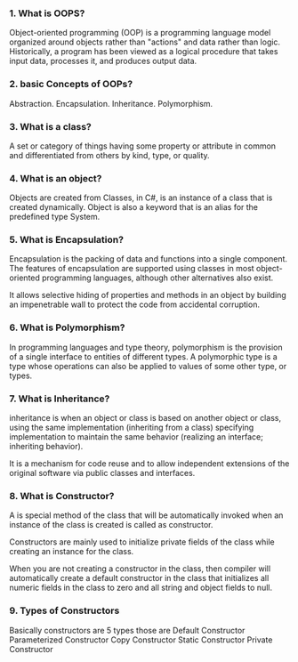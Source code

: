 ### 1. What is OOPS?
Object-oriented programming (OOP) is a programming language model organized around objects rather than "actions" and data rather than logic. Historically, a program has been viewed as a logical procedure that takes input data, processes it, and produces output data.

### 2. basic Concepts of OOPs?
Abstraction.
Encapsulation. 
Inheritance. 
Polymorphism.

### 3. What is a class?
A set or category of things having some property or attribute in common and differentiated from others by kind, type, or quality.

### 4. What is an object?
Objects are created from Classes, in C#, is an instance of a class that is created dynamically. Object is also a keyword that is an alias for the predefined type System.

### 5. What is Encapsulation?
Encapsulation is the packing of data and functions into a single component. The features of encapsulation are supported using classes in most object-oriented programming languages, although other alternatives also exist.

It allows selective hiding of properties and methods in an object by building an impenetrable wall to protect the code from accidental corruption.

### 6. What is Polymorphism?
In programming languages and type theory, polymorphism is the provision of a single interface to entities of different types.
A polymorphic type is a type whose operations can also be applied to values of some other type, or types.

### 7. What is Inheritance?
inheritance is when an object or class is based on another object or class, using the same implementation (inheriting from a class) specifying implementation to maintain the same behavior (realizing an interface; inheriting behavior).

It is a mechanism for code reuse and to allow independent extensions of the original software via public classes and interfaces.

### 8. What is Constructor?
A is special method of the class that will be automatically invoked when an instance of the class is created is called as constructor.

Constructors are mainly used to initialize private fields of the class while creating an instance for the class.

When you are not creating a constructor in the class, then compiler will automatically create a default constructor in the class that initializes all numeric fields in the class to zero and all string and object fields to null.

### 9. Types of Constructors
  Basically constructors are 5 types those are
  Default Constructor
  Parameterized Constructor
  Copy Constructor
  Static Constructor
  Private Constructor

